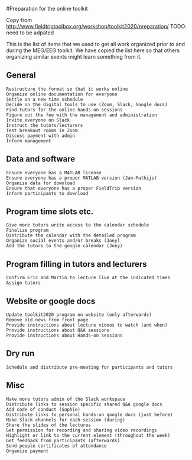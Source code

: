 #Preparation for the online toolkit

Copy from http://www.fieldtriptoolbox.org/workshop/toolkit2020/preparation/ 
TODO: need to be adpated 


This is the list of items that we used to get all work organized prior to and during the MEG/EEG toolkit. We have copied the list here so that others organizing similar events might learn something from it.

## General

    Restructure the format so that it works online
    Organize online documentation for everyone
    Settle on a new time schedule
    Decide on the digital tools to use (Zoom, Slack, Google docs)
    Find tutors for the online hands-on sessions
    Figure out the fee with the management and administration
    Invite everyone on Slack
    Instruct the tutors/lecturers
    Test breakout rooms in Zoom
    Discuss payment with admin
    Inform management

## Data and software

    Ensure everyone has a MATLAB license
    Ensure everyone has a proper MATLAB version (Jan-Mathijs)
    Organize data for download
    Ensure that everyone has a proper FieldTrip version
    Inform participants to download

## Program time slots etc.

    Give more tutors write access to the calendar schedule
    Finalize program
    Distribute the calendar with the detailed program
    Organize social events and/or breaks (Joey)
    Add the tutors to the google calendar (Joey)

## Program filling in tutors and lecturers

    Confirm Eric and Martin to lecture live at the indicated times
    Assign tutors

## Website or google docs

    Update toolkit2020 program on website (only afterwards)
    Remove old news from front page
    Provide instructions about lecture videos to watch (and when)
    Provide instructions about Q&A sessions
    Provide instructions about Hands-on sessions

## Dry run

    Schedule and distribute pre-meeting for participants and tutors

## Misc

    Make more tutors admin of the Slack workspace
    Distribute links to session specific shared Q&A google docs
    Add code of conduct (Sophie)
    Distribute links to personal hands-on google docs (just before)
    Make Slack channels for each session (during)
    Share the slides of the lectures
    Get permission for recording and sharing video recordings
    Highlight or link to the current element (throughout the week)
    Get feedback from participants (afterwards)
    Send people certificates of attendance
    Organize payment

